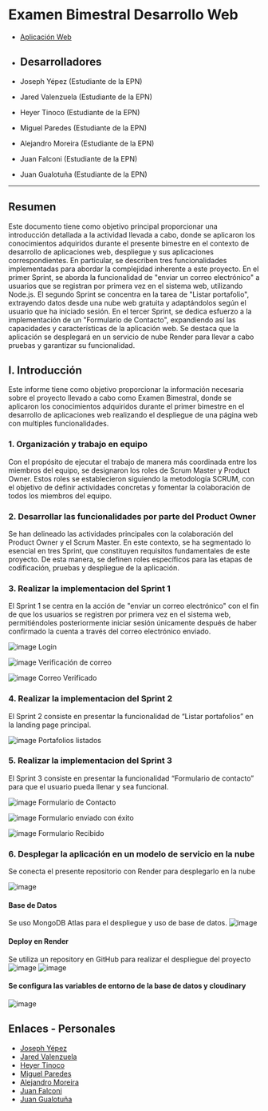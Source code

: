 # Examen Bimestral Desarrollo Web
- [Aplicación Web](https://examen-aplicaciones-web.onrender.com)
  
- ## Desarrolladores

- Joseph Yépez (Estudiante de la EPN)
- Jared Valenzuela (Estudiante de la EPN)
- Heyer Tinoco (Estudiante de la EPN)
- Miguel Paredes (Estudiante de la EPN)
- Alejandro Moreira (Estudiante de la EPN)
- Juan Falconi (Estudiante de la EPN)
- Juan Gualotuña (Estudiante de la EPN)

---

## Resumen
Este documento tiene como objetivo principal proporcionar una introducción detallada a la actividad llevada a cabo, donde se aplicaron los conocimientos adquiridos durante el presente bimestre en el contexto de desarrollo de aplicaciones web, despliegue y sus aplicaciones correspondientes. 
En particular, se describen tres funcionalidades implementadas para abordar la complejidad inherente a este proyecto. En el primer Sprint, se aborda la funcionalidad de "enviar un correo electrónico" a usuarios que se registran por primera vez en el sistema web, utilizando Node.js.
El segundo Sprint se concentra en la tarea de "Listar portafolio", extrayendo datos desde una nube web gratuita y adaptándolos según el usuario que ha iniciado sesión.
En el tercer Sprint, se dedica esfuerzo a la implementación de un "Formulario de Contacto", expandiendo así las capacidades y características de la aplicación web. Se destaca que la aplicación se desplegará en un servicio de nube Render para llevar a cabo pruebas y garantizar su funcionalidad.

## I. Introducción

Este informe tiene como objetivo proporcionar la información necesaria sobre el proyecto llevado a cabo como Examen Bimestral, donde se aplicaron los conocimientos adquiridos durante el primer bimestre en el desarrollo de aplicaciones web realizando el despliegue de una página web con multiples funcionalidades.

### 1. Organización y trabajo en equipo

Con el propósito de ejecutar el trabajo de manera más coordinada entre los miembros del equipo, se designaron los roles de Scrum Master y Product Owner. Estos roles se establecieron siguiendo la metodología SCRUM, con el objetivo de definir actividades concretas y fomentar la colaboración de todos los miembros del equipo.

### 2. Desarrollar las funcionalidades por parte del Product Owner

Se han delineado las actividades principales con la colaboración del Product Owner y el Scrum Master. En este contexto, se ha segmentado lo esencial en tres Sprint, que constituyen requisitos fundamentales de este proyecto. De esta manera, se definen roles específicos para las etapas de codificación, pruebas y despliegue de la aplicación.

### 3. Realizar la implementacion del Sprint 1

El Sprint 1 se centra en la acción de "enviar un correo electrónico" con el fin de que los usuarios se registren por primera vez en el sistema web, permitiéndoles posteriormente iniciar sesión únicamente después de haber confirmado la cuenta a través del correo electrónico enviado.

![image](https://github.com/Miguel-Paredes/Examen-Web/assets/117741739/043f2e91-e9d3-410f-9b6e-da5631e659ad)
Login

![image](https://github.com/Miguel-Paredes/Examen-Web/assets/117741739/c93ccb24-e696-44df-9ce3-ed49e5461a97)
Verificación de correo

![image](https://github.com/Miguel-Paredes/Examen-Web/assets/117741739/10e70220-acf0-47b2-ade1-952b3089a252)
Correo Verificado


### 4. Realizar la implementacion del Sprint 2

El Sprint 2 consiste en presentar la funcionalidad de “Listar portafolios” en la landing page principal.

![image](https://github.com/Miguel-Paredes/Examen-Web/assets/117741739/cfea2d6e-0f00-4e04-8ad9-a219c54b3674)
Portafolios listados

### 5. Realizar la implementacion del Sprint 3

El Sprint 3 consiste en presentar la funcionalidad “Formulario de contacto” para que el usuario pueda llenar y sea funcional. 

![image](https://github.com/Miguel-Paredes/Examen-Web/assets/117741739/476eeb03-0bd7-43fe-aa7d-68add7e6e994)
Formulario de Contacto

![image](https://github.com/Miguel-Paredes/Examen-Web/assets/117741739/9d94de5c-603b-44bf-98ec-d69da833f380)
Formulario enviado con éxito

![image](https://github.com/Miguel-Paredes/Examen-Web/assets/117741739/b4cf1b2e-b34d-4972-b648-108fa712e3aa)
Formulario Recibido


### 6. Desplegar la aplicación en un modelo de servicio en la nube

Se conecta el presente repositorio con Render para desplegarlo en la nube

![image](https://github.com/Miguel-Paredes/Examen-Web/assets/117741739/1ba5b7be-e949-4d77-a5ec-0fd4a8801fd3)


#### Base de Datos
Se uso MongoDB Atlas para el despliegue y uso de base de datos. 
![image](https://github.com/Miguel-Paredes/Examen-Web/assets/117741739/03365cdf-ddd7-4763-b864-8419df0ef854)

#### Deploy en Render 
Se utiliza un repository en GitHub para realizar el despliegue del proyecto
![image](https://github.com/Miguel-Paredes/Examen-Web/assets/102696740/af33e359-dbba-4db1-b626-dd92f7dc64fe)
![image](https://github.com/Miguel-Paredes/Examen-Web/assets/102696740/882b322f-3a18-4289-b360-f252eda32aef)

#### Se configura las variables de entorno de la base de datos y cloudinary
![image](https://github.com/Miguel-Paredes/Examen-Web/assets/102696740/314753c6-db8d-4355-a4e0-f43d669d2e71)


## Enlaces - Personales

- [Joseph Yépez](https://github.com/JosephYM07)
- [Jared Valenzuela](https://github.com/JaredVS777)
- [Heyer Tinoco](https://github.com/OrlandH)
- [Miguel Paredes](https://github.com/Miguel-Paredes)
- [Alejandro Moreira](https://github.com/Alejandro-Moreira)
- [Juan Falconi](https://github.com/JuanPabloo890)
- [Juan Gualotuña](https://github.com/juandiego252)
